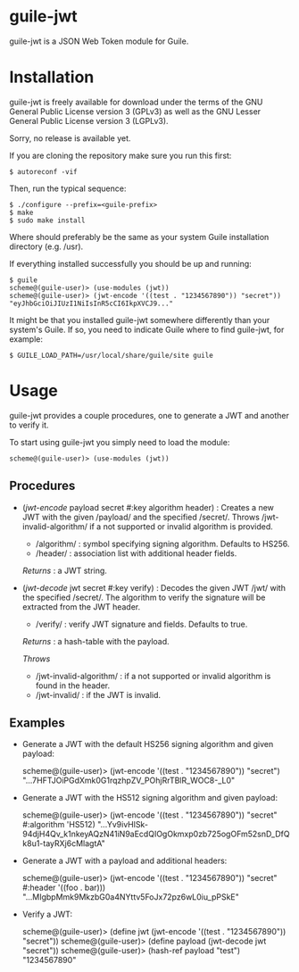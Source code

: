 
# guile-jwt

guile-jwt is a JSON Web Token module for Guile.

# Installation

guile-jwt is freely available for download under the terms of the GNU General
Public License version 3 (GPLv3) as well as the GNU Lesser General Public
License version 3 (LGPLv3).

Sorry, no release is available yet.

If you are cloning the repository make sure you run this first:

    $ autoreconf -vif

Then, run the typical sequence:

    $ ./configure --prefix=<guile-prefix>
    $ make
    $ sudo make install

Where <guile-prefix> should preferably be the same as your system Guile
installation directory (e.g. /usr).

If everything installed successfully you should be up and running:

    $ guile
    scheme@(guile-user)> (use-modules (jwt))
    scheme@(guile-user)> (jwt-encode '((test . "1234567890")) "secret"))
    "eyJhbGciOiJIUzI1NiIsInR5cCI6IkpXVCJ9..."

It might be that you installed guile-jwt somewhere differently than
your system's Guile. If so, you need to indicate Guile where to find
guile-jwt, for example:

    $ GUILE_LOAD_PATH=/usr/local/share/guile/site guile

# Usage

guile-jwt provides a couple procedures, one to generate a JWT and another to
verify it.

To start using guile-jwt you simply need to load the module:

    scheme@(guile-user)> (use-modules (jwt))

## Procedures

- (*jwt-encode* payload secret #:key algorithm header) : Creates a new JWT with
  the given /payload/ and the specified /secret/. Throws /jwt-invalid-algorithm/
  if a not supported or invalid algorithm is provided.

  - /algorithm/ : symbol specifying signing algorithm. Defaults to HS256.
  - /header/ : association list with additional header fields.

  *Returns* : a JWT string.

- (*jwt-decode* jwt secret #:key verify) : Decodes the given JWT /jwt/ with the
  specified /secret/. The algorithm to verify the signature will be extracted
  from the JWT header.

  - /verify/ : verify JWT signature and fields. Defaults to true.

  *Returns* : a hash-table with the payload.

  *Throws*

  - /jwt-invalid-algorithm/ : if a not supported or invalid algorithm is found
    in the header.
  - /jwt-invalid/ : if the JWT is invalid.

## Examples

- Generate a JWT with the default HS256 signing algorithm and given payload:

    scheme@(guile-user)> (jwt-encode '((test . "1234567890")) "secret")
    "...7HFTJOiPGdXmk0G1rqzhpZV_POhjRrTBlR_WOC8-_L0"

- Generate a JWT with the HS512 signing algorithm and given payload:

    scheme@(guile-user)> (jwt-encode '((test . "1234567890")) "secret" #:algorithm 'HS512)
    "...Yv9ivHlSk-94djH4Qv_k1nkeyAQzN41iN9aEcdQIOgOkmxp0zb725ogOFm52snD_DfQk8u1-tayRXj6cMlagtA"

- Generate a JWT with a payload and additional headers:

    scheme@(guile-user)> (jwt-encode '((test . "1234567890")) "secret" #:header '((foo . bar)))
    "...MIgbpMmk9MkzbG0a4NYttv5FoJx72pz6wL0iu_pPSkE"

- Verify a JWT:

    scheme@(guile-user)> (define jwt (jwt-encode '((test . "1234567890")) "secret"))
    scheme@(guile-user)> (define payload (jwt-decode jwt "secret"))
    scheme@(guile-user)> (hash-ref payload "test")
    "1234567890"
